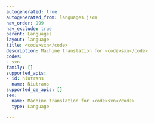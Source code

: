 ```yaml
---
autogenerated: true
autogenerated_from: languages.json
nav_order: 999
nav_exclude: true
parent: Languages
layout: language
title: <code>sxn</code>
description: Machine translation for <code>sxn</code>
codes:
- sxn
family: []
supported_apis:
- id: niutrans
  name: Niutrans
supported_qe_apis: []
seo:
  name: Machine translation for <code>sxn</code>
  type: Language

---
```



